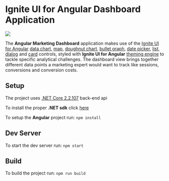 # Ignite UI for Angular Dashboard Application
![](https://www.infragistics.com/angular-demos/assets/images/rsrcs/igniteui-angular_logo.svg)

The **Angular Marketing Dashboard** application makes use of the [Ignite UI for Angular](https://www.infragistics.com/products/ignite-ui-angular/angular/components/general/getting_started.html) [data chart](https://www.infragistics.com/products/ignite-ui-angular/angular/components/datachart.html), [map](https://www.infragistics.com/products/ignite-ui-angular/angular/components/map_overview.html), [doughnut chart](https://www.infragistics.com/products/ignite-ui-angular/angular/components/doughnutchart.html), [bullet graph](https://www.infragistics.com/products/ignite-ui-angular/angular/components/bulletgraph.html), [date picker](https://www.infragistics.com/products/ignite-ui-angular/angular/components/date_picker.html), [list](https://www.infragistics.com/products/ignite-ui-angular/angular/components/list.html), [dialog](https://www.infragistics.com/products/ignite-ui-angular/angular/components/dialog.html) and [card](https://www.infragistics.com/products/ignite-ui-angular/angular/components/card.html) controls, styled with **Ignite UI for Angular** [theming engine](https://www.infragistics.com/products/ignite-ui-angular/angular/components/themes/index.html) to tackle specific analytical challenges. The dashboard view brings together different data points a marketing expert would want to track like sessions, conversions and conversion costs.

## Setup

The project uses [.NET Core 2.2.107](https://dotnet.microsoft.com/download/dotnet-core/2.2) back-end api

To install the proper **.NET sdk** click [here](https://dotnet.microsoft.com/download/thank-you/dotnet-sdk-2.2.107-windows-x64-installer) 

To setup the **Angular** project run:
`npm install`

## Dev Server
 
To start the dev server run:
`npm start`

## Build

To build the project run:
`npm run build`
